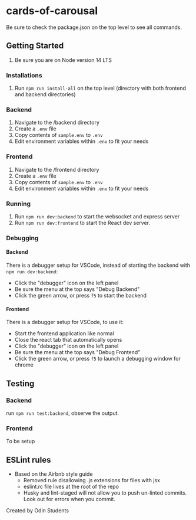 # cards-of-carousal

Be sure to check the package.json on the top level to see all commands.

## **Getting Started**

1. Be sure you are on Node version 14 LTS

### Installations

1. Run `npm run install-all` on the top level (directory with both frontend and backend directories)

### Backend

1. Navigate to the /backend directory
2. Create a `.env` file
3. Copy contents of `sample.env` to `.env`
4. Edit environment variables within `.env` to fit your needs

### Frontend

1. Navigate to the /frontend directory
2. Create a `.env` file
3. Copy contents of `sample.env` to `.env`
4. Edit environment variables within `.env` to fit your needs

### Running

1. Run `npm run dev:backend` to start the websocket and express server
2. Run `npm run dev:frontend` to start the React dev server.

### Debugging

#### Backend

There is a debugger setup for VSCode, instead of starting the backend with `npm run dev:backend`:

- Click the "debugger" icon on the left panel
- Be sure the menu at the top says "Debug Backend"
- Click the green arrow, or press `f5` to start the backend

#### Frontend

There is a debugger setup for VSCode, to use it:

- Start the frontend application like normal
- Close the react tab that automatically opens
- Click the "debugger" icon on the left panel
- Be sure the menu at the top says "Debug Frontend"
- Click the green arrow, or press `f5` to launch a debugging window for chrome

## Testing

### Backend

run `npm run test:backend`, observe the output.

### Frontend

To be setup

## **ESLint rules**

- Based on the Airbnb style guide
  - Removed rule disallowing .js extensions for files with jsx
  - eslint.rc file lives at the root of the repo
  - Husky and lint-staged will not allow you to push un-linted commits. Look out for errors when you commit.

Created by Odin Students
